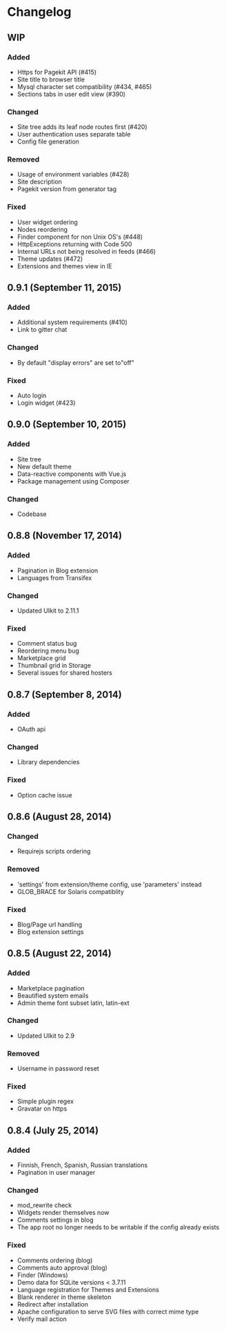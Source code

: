 # Changelog

## WIP

### Added
- Https for Pagekit API (#415)
- Site title to browser title
- Mysql character set compatibility (#434, #465)
- Sections tabs in user edit view (#390)

### Changed
- Site tree adds its leaf node routes first (#420)
- User authentication uses separate table
- Config file generation

### Removed
- Usage of environment variables (#428)
- Site description
- Pagekit version from generator tag

### Fixed
- User widget ordering
- Nodes reordering
- Finder component for non Unix OS's (#448)
- HttpExceptions returning with Code 500
- Internal URLs not being resolved in feeds (#466)
- Theme updates (#472)
- Extensions and themes view in IE

## 0.9.1 (September 11, 2015)

### Added
- Additional system requirements (#410)
- Link to gitter chat

### Changed
- By default "display errors" are set to"off"

### Fixed
- Auto login
- Login widget (#423)

## 0.9.0 (September 10, 2015)

### Added
- Site tree
- New default theme
- Data-reactive components with Vue.js
- Package management using Composer

### Changed
- Codebase

## 0.8.8 (November 17, 2014)

### Added
- Pagination in Blog extension
- Languages from Transifex

### Changed
- Updated UIkit to 2.11.1

### Fixed
- Comment status bug
- Reordering menu bug
- Marketplace grid
- Thumbnail grid in Storage
- Several issues for shared hosters

## 0.8.7 (September 8, 2014)

### Added
- OAuth api

### Changed
- Library dependencies

### Fixed
- Option cache issue

## 0.8.6 (August 28, 2014)

### Changed
- Requirejs scripts ordering

### Removed
- 'settings' from extension/theme config, use 'parameters' instead
- GLOB_BRACE for Solaris compatiblity

### Fixed
- Blog/Page url handling
- Blog extension settings

## 0.8.5 (August 22, 2014)

### Added
- Marketplace pagination
- Beautified system emails
- Admin theme font subset latin, latin-ext

### Changed
- Updated UIkit to 2.9

### Removed
- Username in password reset

### Fixed
- Simple plugin regex
- Gravatar on https

## 0.8.4 (July 25, 2014)

### Added
- Finnish, French, Spanish, Russian translations
- Pagination in user manager

### Changed
- mod_rewrite check
- Widgets render themselves now
- Comments settings in blog
- The app root no longer needs to be writable if the config already exists

### Fixed
- Comments ordering (blog)
- Comments auto approval (blog)
- Finder (Windows)
- Demo data for SQLite versions < 3.7.11
- Language registration for Themes and Extensions
- Blank renderer in theme skeleton
- Redirect after installation
- Apache configuration to serve SVG files with correct mime type
- Verify mail action
